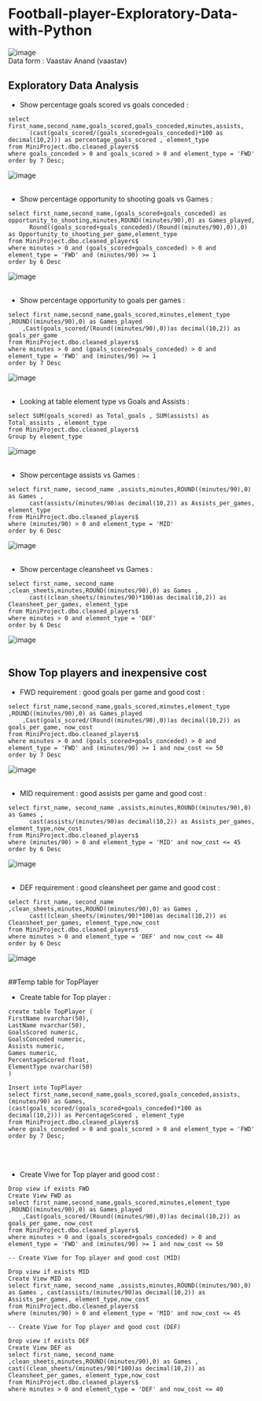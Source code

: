 # Football-player-Exploratory-Data-with-Python
![image](https://github.com/setthawat121/Webscaping-IMDB/assets/96307668/5b710c8f-0050-4a8b-8168-08df25d1d254)
<br />Data form : Vaastav Anand (vaastav)
## Exploratory Data Analysis
- Show percentage goals scored vs goals conceded :
```
select first_name,second_name,goals_scored,goals_conceded,minutes,assists,
      (cast(goals_scored/(goals_scored+goals_conceded)*100 as decimal(10,2))) as percentage_goals_scored , element_type
from MiniProject.dbo.cleaned_players$
where goals_conceded > 0 and goals_scored > 0 and element_type = 'FWD'
order by 7 Desc;
```
![image](https://github.com/setthawat121/Football-player-Exploratory-Data-with-Python/assets/96307668/c84cfd0c-08e9-4158-aa55-e3d1656313da)
<br />
<br />

- Show percentage opportunity to shooting goals vs Games :
```
select first_name,second_name,(goals_scored+goals_conceded) as opportunity_to_shooting,minutes,ROUND((minutes/90),0) as Games_played,
      Round((goals_scored+goals_conceded)/(Round((minutes/90),0)),0) as Opportunity_to_shooting_per_game,element_type
from MiniProject.dbo.cleaned_players$
where minutes > 0 and (goals_scored+goals_conceded) > 0 and element_type = 'FWD' and (minutes/90) >= 1
order by 6 Desc
```
![image](https://github.com/setthawat121/Python-and-REST-APIs/assets/96307668/be4453b0-db69-4e9c-b04a-a3215dc1ea13)
<br />
<br />

- Show percentage opportunity to goals per games :
```
select first_name,second_name,goals_scored,minutes,element_type ,ROUND((minutes/90),0) as Games_played 
	,Cast(goals_scored/(Round((minutes/90),0))as decimal(10,2)) as goals_per_game
from MiniProject.dbo.cleaned_players$
where minutes > 0 and (goals_scored+goals_conceded) > 0 and element_type = 'FWD' and (minutes/90) >= 1
order by 7 Desc
```
![image](https://github.com/setthawat121/Python-and-REST-APIs/assets/96307668/6e93088b-d003-4ebb-9b19-2e4616afc330)
<br />
<br />

- Looking at table element type vs Goals and Assists :
```
select SUM(goals_scored) as Total_goals , SUM(assists) as Total_assists , element_type
from MiniProject.dbo.cleaned_players$
Group by element_type
```
![image](https://github.com/setthawat121/Python-and-REST-APIs/assets/96307668/3a39692d-2e5b-4e3b-9981-907d359a3e76)
<br />
<br />

- Show percentage assists vs Games :
```
select first_name, second_name ,assists,minutes,ROUND((minutes/90),0) as Games , 
      cast(assists/(minutes/90)as decimal(10,2)) as Assists_per_games, element_type
from MiniProject.dbo.cleaned_players$
where (minutes/90) > 0 and element_type = 'MID'
order by 6 Desc
```
![image](https://github.com/setthawat121/Python-and-REST-APIs/assets/96307668/e1a4c308-b074-40f2-86b3-f7e12cf5356d)
<br />
<br />

- Show percentage cleansheet vs Games :
```
select first_name, second_name ,clean_sheets,minutes,ROUND((minutes/90),0) as Games , 
      cast((clean_sheets/(minutes/90)*100)as decimal(10,2)) as Cleansheet_per_games, element_type
from MiniProject.dbo.cleaned_players$
where minutes > 0 and element_type = 'DEF'
order by 6 Desc
```
![image](https://github.com/setthawat121/Python-and-REST-APIs/assets/96307668/7ba80471-857f-4c6b-830e-aaf90349b8c4)
<br />
<br />

## Show Top players and inexpensive cost
- FWD requirement : good goals per game and good cost :
```
select first_name,second_name,goals_scored,minutes,element_type ,ROUND((minutes/90),0) as Games_played 
	,Cast(goals_scored/(Round((minutes/90),0))as decimal(10,2)) as goals_per_game, now_cost
from MiniProject.dbo.cleaned_players$
where minutes > 0 and (goals_scored+goals_conceded) > 0 and element_type = 'FWD' and (minutes/90) >= 1 and now_cost <= 50
order by 7 Desc
```
![image](https://github.com/setthawat121/Python-and-REST-APIs/assets/96307668/e009f024-8bf2-49a9-ada8-f6001589a292)
<br />
<br />

- MID requirement : good assists per game and good cost :
```
select first_name, second_name ,assists,minutes,ROUND((minutes/90),0) as Games ,
      cast(assists/(minutes/90)as decimal(10,2)) as Assists_per_games, element_type,now_cost
from MiniProject.dbo.cleaned_players$
where (minutes/90) > 0 and element_type = 'MID' and now_cost <= 45
order by 6 Desc
```
![image](https://github.com/setthawat121/Python-and-REST-APIs/assets/96307668/874b32b5-7094-4f89-bff6-2c5e8c7d8bd3)
<br />
<br />

- DEF requirement : good cleansheet per game and good cost :
```
select first_name, second_name ,clean_sheets,minutes,ROUND((minutes/90),0) as Games ,
      cast((clean_sheets/(minutes/90)*100)as decimal(10,2)) as Cleansheet_per_games, element_type,now_cost
from MiniProject.dbo.cleaned_players$
where minutes > 0 and element_type = 'DEF' and now_cost <= 40
order by 6 Desc
```
![image](https://github.com/setthawat121/Python-and-REST-APIs/assets/96307668/c00fe9e4-f82f-4292-909d-e5f1f7d70290)
<br />
<br />

##Temp table for TopPlayer
- Create table for Top player :
```
create table TopPlayer (
FirstName nvarchar(50),
LastName nvarchar(50),
GoalsScored numeric,
GoalsConceded numeric,
Assists numeric,
Games numeric,
PercentageScored float,
ElementType nvarchar(50)
)

Insert into TopPlayer 
select first_name,second_name,goals_scored,goals_conceded,assists,(minutes/90) as Games,(cast(goals_scored/(goals_scored+goals_conceded)*100 as decimal(10,2))) as PercentageScored , element_type
from MiniProject.dbo.cleaned_players$
where goals_conceded > 0 and goals_scored > 0 and element_type = 'FWD'
order by 7 Desc;
```
<br />
<br />

- Create Viwe for Top player and good cost :
```
Drop view if exists FWD
Create View FWD as
select first_name,second_name,goals_scored,minutes,element_type ,ROUND((minutes/90),0) as Games_played 
	,Cast(goals_scored/(Round((minutes/90),0))as decimal(10,2)) as goals_per_game, now_cost
from MiniProject.dbo.cleaned_players$
where minutes > 0 and (goals_scored+goals_conceded) > 0 and element_type = 'FWD' and (minutes/90) >= 1 and now_cost <= 50

-- Create Viwe for Top player and good cost (MID)

Drop view if exists MID
Create View MID as
select first_name, second_name ,assists,minutes,ROUND((minutes/90),0) as Games , cast(assists/(minutes/90)as decimal(10,2)) as Assists_per_games, element_type,now_cost
from MiniProject.dbo.cleaned_players$
where (minutes/90) > 0 and element_type = 'MID' and now_cost <= 45

-- Create Viwe for Top player and good cost (DEF)

Drop view if exists DEF
Create View DEF as
select first_name, second_name ,clean_sheets,minutes,ROUND((minutes/90),0) as Games , cast((clean_sheets/(minutes/90)*100)as decimal(10,2)) as Cleansheet_per_games, element_type,now_cost
from MiniProject.dbo.cleaned_players$
where minutes > 0 and element_type = 'DEF' and now_cost <= 40
```
